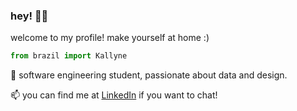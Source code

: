 ### hey! 👋✨

welcome to my profile! make yourself at home :)

```py
from brazil import Kallyne
```
🌱 software engineering student, passionate about data and design. 

📫 you can find me at [LinkedIn](https://linkedin.com/in/kallyne) if you want to chat!
